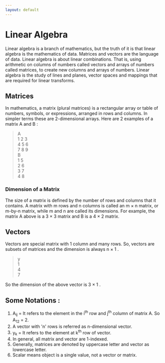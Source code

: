 ```yaml
---
layout: default
---
```



 <script type="text/x-mathjax-config">
    MathJax.Hub.Config({
      tex2jax: {
        skipTags: ['script', 'noscript', 'style', 'textarea', 'pre'],
        inlineMath: [['$','$']]
      }
    });
  </script>
  <script src="https://cdn.mathjax.org/mathjax/latest/MathJax.js?config=TeX-AMS-MML_HTMLorMML" type="text/javascript"></script> 

# Linear Algebra

Linear algebra is a branch of mathematics, but the truth of it is that linear algebra is the mathematics of data. Matrices and vectors are the language of data. Linear algebra is about linear combinations. That is, using arithmetic on columns of numbers called vectors and arrays of numbers called matrices, to create new columns and arrays of numbers. Linear algebra is the study of lines and planes, vector spaces and mappings that are required for linear transforms.

## Matrices

In mathematics, a matrix (plural matrices) is a rectangular array or table of numbers, symbols, or expressions, arranged in rows and columns. In simpler terms these are 2-dimensional arrays. Here are 2 examples of a matrix A and B :
> A <br>
> 1 2 3 <br>
> 4 5 6 <br>
> 7 8 9 <br>
> B <br>
> 1 5 <br>
> 2 6 <br>
> 3 7 <br>
> 4 8 <br>

### Dimension of a Matrix

The size of a matrix is defined by the number of rows and columns that it contains. A matrix with m rows and n columns is called an m × n matrix, or m-by-n matrix, while m and n are called its dimensions. For example, the matrix A above is a 3 × 3 matrix and B is a 4 × 2 matrix.

## Vectors

Vectors are special matrix with 1 column and many rows. So, vectors are subsets of matrices and the dimension is always n × 1 .
> y <br>
> 1 <br>
> 4 <br>
> 7 <br>

So the dimension of the above vector is 3 × 1 .

## Some Notations :

1. A<sub>ij</sub> = It refers to the element in the i<sup>th</sup> row and j<sup>th</sup> column of matrix A. So A<sub>12</sub> = 2.
2. A vector with 'n' rows is referred as n-dimensional vector.
3. y<sub>k</sub> = It refers to the element at k<sup>th</sup> row of vector.
4. In general, all matrix and vector are 1-indexed.
5. Generally, matrices are denoted by uppercase letter and vector as lowercase letter.
6. Scalar means object is a single value, not a vector or matrix.

